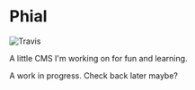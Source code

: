 # Phial

![Travis](https://api.travis-ci.org/chrisguitarguy/Phial.png)

A little CMS I'm working on for fun and learning.

A work in progress. Check back later maybe?
